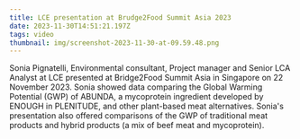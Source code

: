 ```yaml
---
title: LCE presentation at Brudge2Food Summit Asia 2023
date: 2023-11-30T14:51:21.197Z
tags: video
thumbnail: img/screenshot-2023-11-30-at-09.59.48.png
---
```

Sonia Pignatelli, Environmental consultant, Project manager and Senior LCA Analyst at LCE presented at Bridge2Food Summit Asia in Singapore on 22 November 2023. Sonia showed data comparing the Global Warming Potential (GWP) of ABUNDA, a mycoprotein ingredient developed by ENOUGH in PLENITUDE, and other plant-based meat alternatives. Sonia's presentation also offered comparisons of the GWP of traditional meat products and hybrid products (a mix of beef meat and mycoprotein).